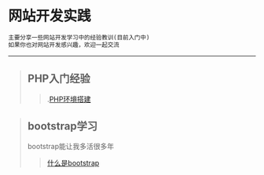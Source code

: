 # 网站开发实践

```markdown
主要分享一些网站开发学习中的经验教训(目前入门中)
如果你也对网站开发感兴趣，欢迎一起交流
```

---
>## PHP入门经验
>>.[PHP环境搭建](https://blog.csdn.net/ZG____/article/details/88380309)

>## bootstrap学习
>bootstrap能让我多活很多年
>>[什么是bootstrap](bootstrap/什么是bootstrap.md)